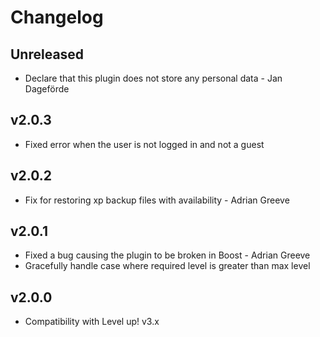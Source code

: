 Changelog
=========

Unreleased
------

- Declare that this plugin does not store any personal data - Jan Dageförde

v2.0.3
------

- Fixed error when the user is not logged in and not a guest

v2.0.2
------

- Fix for restoring xp backup files with availability - Adrian Greeve

v2.0.1
------

- Fixed a bug causing the plugin to be broken in Boost - Adrian Greeve
- Gracefully handle case where required level is greater than max level

v2.0.0
------

- Compatibility with Level up! v3.x
